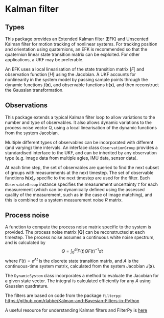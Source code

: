 
# Kalman filter

## Types

This package provides an Extended Kalman filter (EFK) and Unscented Kalman
filter for motion tracking of nonlinear systems.
For tracking position and orientation using quaternions, an EFK is recommended so that the quaternion linear state transition matrix can
be exploited. For other applications, a UKF may be preferable. 

An EFK uses a local linearisation of the state transition matrix $[F]$ and observation function $[H]$ using the Jacobian. A UKF accounts for nonlinearity in the 
system model by passing sample points through the dynamic functions
$f(\boldsymbol{x})$, and observable functions $h(\boldsymbol{x})$, and then reconstruct the Gaussian transformation. 

## Observations

This package extends a typical Kalman filter loop to allow variations to the number and type of observables. It also allows dynamic variations to the process noise vector Q, using a local linearisation of the dynamic functions from the system Jacobian.

Multiple different types of observables can be incorporated with different (and
varying) time intervals. An interface class `ObservationGroup` provides a
standardised interface to the UKF, and can be inherited by any observation type
(e.g. image data from multiple agles, IMU data, sensor data).

At each time step, the set of observables are queried to find the next subset of
groups with measurements at the next timestep. The set of observable functions
$\boldsymbol{h}(\boldsymbol{x}) _k$ specific to the next timestep are used for
the filter. Each `ObservableGroup` instance specifies the measurement
uncertainty $\tau$ for each measurement (which can be dynamically defined using
the assessed quality of the measurement, such as in the case of image matching),
and this is combined to a system measurement noise $R$ matrix. 

## Process noise

A function to compute the process noise matrix specific to the system is
provided.
The process noise matrix $[\boldsymbol{Q}]$ can be reconstructed at each timestep. The process noise assumes a continuous white noise spectrum, and is calculated by
$$ Q = \int_0^{\delta t} F(t) Q F(t)^{-1} dt $$
where $F(t)=e^{A t}$ is the discrete state transition matrix, and $A$ is the continuous-time system matrix, calculated from the system Jacobian $J(\boldsymbol{x})$. 

The `DynamicSystem` class
incorporates a method to evaluate the Jacobian for a given state vector.
The integral is calculated efficiently for any $A$ using Gaussian quadrature. 

The filters are based on code from the package `filterpy`:
https://github.com/rlabbe/Kalman-and-Bayesian-Filters-in-Python

A useful resource for understanding Kalman filters and FilterPy is [here](https://nbviewer.org/github/rlabbe/Kalman-and-Bayesian-Filters-in-Python/blob/master/table_of_contents.ipynb)
